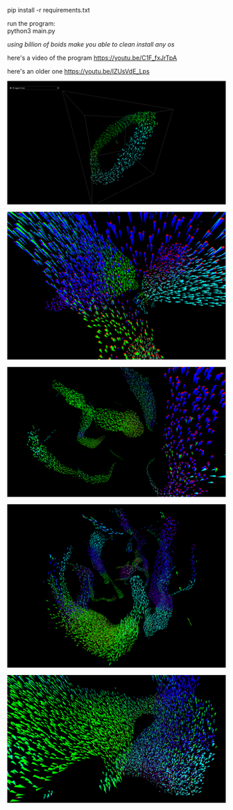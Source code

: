 pip install -r requirements.txt

run the program:\
python3 main.py

*using billion of boids make you able to clean install any os*

here's a video of the program
https://youtu.be/C1F_fxJrTpA

here's an older one
https://youtu.be/lZUsVdE_Lps


![Alt text](./screenshots/screenshot1.png?raw=true)

![Alt text](./screenshots/screenshot2.png?raw=true)

![Alt text](./screenshots/screenshot3.png?raw=true)

![Alt text](./screenshots/screenshot4.png?raw=true)

![Alt text](./screenshots/screenshot5.png?raw=true)
